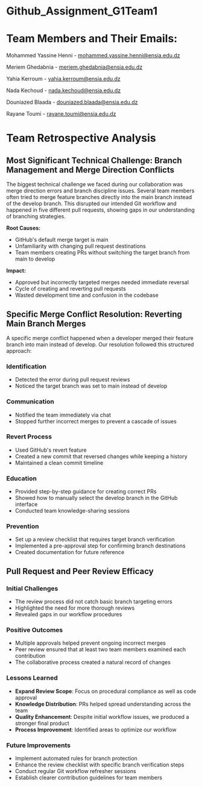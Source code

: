 # Github_Assignment_G1Team1

# Team Members and Their Emails:

Mohammed Yassine Henni - mohammed.yassine.henni@ensia.edu.dz

Meriem Ghedabnia - meriem.ghedabnia@ensia.edu.dz

Yahia Kerroum - yahia.kerroum@ensia.edu.dz

Nada Kechoud - nada.kechoud@ensia.edu.dz

Douniazed Blaada - douniazed.blaada@ensia.edu.dz

Rayane Toumi - rayane.toumi@ensia.edu.dz

# Team Retrospective Analysis

## Most Significant Technical Challenge: Branch Management and Merge Direction Conflicts

The biggest technical challenge we faced during our collaboration was merge direction errors and branch discipline issues. Several team members often tried to merge feature branches directly into the main branch instead of the develop branch. This disrupted our intended Git workflow and happened in five different pull requests, showing gaps in our understanding of branching strategies.

**Root Causes:**
- GitHub's default merge target is main
- Unfamiliarity with changing pull request destinations
- Team members creating PRs without switching the target branch from main to develop

**Impact:**
- Approved but incorrectly targeted merges needed immediate reversal
- Cycle of creating and reverting pull requests
- Wasted development time and confusion in the codebase

## Specific Merge Conflict Resolution: Reverting Main Branch Merges

A specific merge conflict happened when a developer merged their feature branch into main instead of develop. Our resolution followed this structured approach:

### Identification
- Detected the error during pull request reviews
- Noticed the target branch was set to main instead of develop

### Communication
- Notified the team immediately via chat
- Stopped further incorrect merges to prevent a cascade of issues

### Revert Process
- Used GitHub's revert feature
- Created a new commit that reversed changes while keeping a history
- Maintained a clean commit timeline

### Education
- Provided step-by-step guidance for creating correct PRs
- Showed how to manually select the develop branch in the GitHub interface
- Conducted team knowledge-sharing sessions

### Prevention
- Set up a review checklist that requires target branch verification
- Implemented a pre-approval step for confirming branch destinations
- Created documentation for future reference

## Pull Request and Peer Review Efficacy

### Initial Challenges
- The review process did not catch basic branch targeting errors
- Highlighted the need for more thorough reviews
- Revealed gaps in our workflow procedures

### Positive Outcomes
- Multiple approvals helped prevent ongoing incorrect merges
- Peer review ensured that at least two team members examined each contribution
- The collaborative process created a natural record of changes

### Lessons Learned
- **Expand Review Scope**: Focus on procedural compliance as well as code approval
- **Knowledge Distribution**: PRs helped spread understanding across the team
- **Quality Enhancement**: Despite initial workflow issues, we produced a stronger final product
- **Process Improvement**: Identified areas to optimize our workflow

### Future Improvements
- Implement automated rules for branch protection
- Enhance the review checklist with specific branch verification steps
- Conduct regular Git workflow refresher sessions
- Establish clearer contribution guidelines for team members
